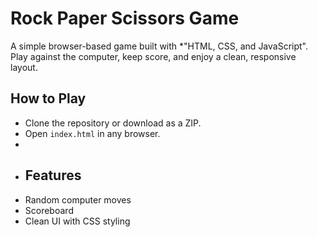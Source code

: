 # Rock Paper Scissors Game
A simple browser-based game built with *"HTML, CSS, and JavaScript".  
Play against the computer, keep score, and enjoy a clean, responsive layout.

## How to Play
- Clone the repository or download as a ZIP.
- Open `index.html` in any browser.
- 
- ## Features
- Random computer moves
- Scoreboard
- Clean UI with CSS styling
